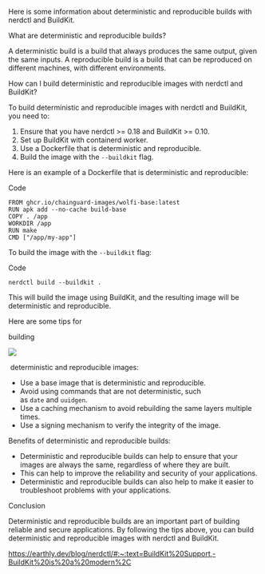 Here is some information about deterministic and reproducible builds with nerdctl and BuildKit.

What are deterministic and reproducible builds?

A deterministic build is a build that always produces the same output, given the same inputs. A reproducible build is a build that can be reproduced on different machines, with different environments.

How can I build deterministic and reproducible images with nerdctl and BuildKit?

To build deterministic and reproducible images with nerdctl and BuildKit, you need to:

1. Ensure that you have nerdctl >= 0.18 and BuildKit >= 0.10.
2. Set up BuildKit with containerd worker.
3. Use a Dockerfile that is deterministic and reproducible.
4. Build the image with the `--buildkit` flag.

Here is an example of a Dockerfile that is deterministic and reproducible:

Code

```
FROM ghcr.io/chainguard-images/wolfi-base:latest
RUN apk add --no-cache build-base
COPY . /app
WORKDIR /app
RUN make
CMD ["/app/my-app"]
```

To build the image with the `--buildkit` flag:

Code

```
nerdctl build --buildkit .
```

This will build the image using BuildKit, and the resulting image will be deterministic and reproducible.

Here are some tips for 

building

[](https://en.wikipedia.org/wiki/Software_build)

![](https://encrypted-tbn1.gstatic.com/images?q=tbn:ANd9GcSfyDgiOVUTc7N3nKe74hV5psxNVITVLq15Of07BAMfDnaUeDxB)

[](https://www.youtube.com/watch?v=ont6NeOSwEU)

 deterministic and reproducible images:

- Use a base image that is deterministic and reproducible.
- Avoid using commands that are not deterministic, such as `date` and `uuidgen`.
- Use a caching mechanism to avoid rebuilding the same layers multiple times.
- Use a signing mechanism to verify the integrity of the image.

Benefits of deterministic and reproducible builds:

- Deterministic and reproducible builds can help to ensure that your images are always the same, regardless of where they are built.
- This can help to improve the reliability and security of your applications.
- Deterministic and reproducible builds can also help to make it easier to troubleshoot problems with your applications.

Conclusion

Deterministic and reproducible builds are an important part of building reliable and secure applications. By following the tips above, you can build deterministic and reproducible images with nerdctl and BuildKit.

https://earthly.dev/blog/nerdctl/#:~:text=BuildKit%20Support,-BuildKit%20is%20a%20modern%2C
